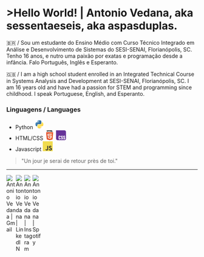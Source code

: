# >Hello World! | Antonio Vedana, aka sessentaeseis, aka aspasduplas.    

🇧🇷 / Sou um estudante do Ensino Médio com Curso Técnico Integrado em Análise e Desenvolvimento de Sistemas do SESI-SENAI, Florianópolis, SC. Tenho 16 anos, e nutro uma paixão por exatas e programação desde a infância. Falo Português, Inglês e Esperanto.  

🇬🇧 / I am a high school student enrolled in an Integrated Technical Course in Systems Analysis and Development at SESI-SENAI, Florianópolis, SC. I am 16 years old and have had a passion for STEM and programming since childhood. I speak Portuguese, English, and Esperanto.
### Linguagens / Languages
- Python <img alt="Python" width="26px" src="https://raw.githubusercontent.com/devicons/devicon/master/icons/python/python-original.svg" />
- HTML/CSS <img alt="HTML5" width="26px" src="https://raw.githubusercontent.com/github/explore/80688e429a7d4ef2fca1e82350fe8e3517d3494d/topics/html/html.png" /> <img alt="CSS3" width="26px" src="https://raw.githubusercontent.com/github/explore/80688e429a7d4ef2fca1e82350fe8e3517d3494d/topics/css/css.png" />
- Javascript <img alt="JavaScript" width="26px" src="https://raw.githubusercontent.com/github/explore/80688e429a7d4ef2fca1e82350fe8e3517d3494d/topics/javascript/javascript.png" />

     
> "Un jour je serai de retour près de toi."
<hr>  

<a href="mailto:66entreaspasduplas@gmail.com">
  <img align="left" alt="Antonio Vedana | Gmail" width="25px" src="https://upload.wikimedia.org/wikipedia/commons/7/7e/Gmail_icon_%282020%29.svg" />
</a>
<a href="https://www.linkedin.com/in/antonio-vedana-108a60365/">
  <img align="left" alt="Antonio Vedana | LinkedIN" width="22px" src="https://upload.wikimedia.org/wikipedia/commons/8/81/LinkedIn_icon.svg" />
</a>
<a href="https://www.instagram.com/antoniovedana">
  <img align="left" alt="Antonio Vedana | Instagram" width="22px" src="https://upload.wikimedia.org/wikipedia/commons/9/96/Instagram.svg" />
</a>
<a href="https://open.spotify.com/user/31w65acm5wtqbbrsplzk2gkovdcm?si=EK7fJcofTAiZ0Hmsy-6ssw">
  <img align="left" alt="Antonio Vedana | Spotify" width="22px" src="https://upload.wikimedia.org/wikipedia/commons/thumb/1/19/Spotify_logo_without_text.svg/1920px-Spotify_logo_without_text.svg.png"/>
</a>  
